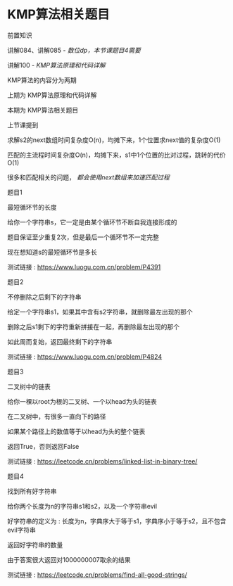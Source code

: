 # KMP算法相关题目

前置知识

讲解084、讲解085 \-  _数位dp，本节课题目4需要_

讲解100 \-  _KMP算法原理和代码详解_

KMP算法的内容分为两期

上期为 KMP算法原理和代码详解

本期为 KMP算法相关题目

上节课提到

求解s2的next数组时间复杂度O\(n\)，均摊下来，1个位置求next值的复杂度O\(1\)

匹配的主流程时间复杂度O\(n\)，均摊下来，s1中1个位置的比对过程，跳转的代价O\(1\)

很多和匹配相关的问题， _都会使用next数组来加速匹配过程_

题目1

最短循环节的长度

给你一个字符串s，它一定是由某个循环节不断自我连接形成的

题目保证至少重复2次，但是最后一个循环节不一定完整

现在想知道s的最短循环节是多长

测试链接 : [https://www\.luogu\.com\.cn/problem/P4391](https://www.luogu.com.cn/problem/P4391)

题目2

不停删除之后剩下的字符串

给定一个字符串s1，如果其中含有s2字符串，就删除最左出现的那个

删除之后s1剩下的字符重新拼接在一起，再删除最左出现的那个

如此周而复始，返回最终剩下的字符串

测试链接 : [https://www\.luogu\.com\.cn/problem/P4824](https://www.luogu.com.cn/problem/P4824)

题目3

二叉树中的链表

给你一棵以root为根的二叉树、一个以head为头的链表

在二叉树中，有很多一直向下的路径

如果某个路径上的数值等于以head为头的整个链表

返回True，否则返回False

测试链接 : [https://leetcode\.cn/problems/linked\-list\-in\-binary\-tree/](https://leetcode.cn/problems/linked-list-in-binary-tree/)

题目4

找到所有好字符串

给你两个长度为n的字符串s1和s2，以及一个字符串evil

好字符串的定义为 : 长度为n，字典序大于等于s1，字典序小于等于s2，且不包含evil字符串

返回好字符串的数量

由于答案很大返回对1000000007取余的结果

测试链接 : [https://leetcode\.cn/problems/find\-all\-good\-strings/](https://leetcode.cn/problems/find-all-good-strings/)

